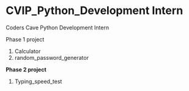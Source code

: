 # CVIP_Python_Development Intern
Coders Cave Python Development Intern

Phase 1 project
1. Calculator
2. random_password_generator


**Phase 2 project**
1. Typing_speed_test
